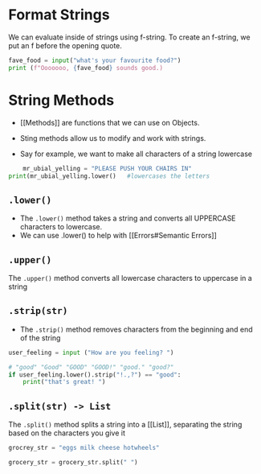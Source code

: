 # Format Strings
We can evaluate inside of strings using f-string.
To create an f-string, we put an f before the opening quote.

```python
fave_food = input("what's your favourite food?")
print (f"Ooooooo, {fave_food} sounds good.)
```

# String Methods

- [[Methods]] are functions that we can use on Objects.
- Sting methods allow us to modify and work with strings.

- Say for example, we want to make all characters of a string lowercase
```python
	mr_ubial_yelling = "PLEASE PUSH YOUR CHAIRS IN"
print(mr_ubial_yelling.lower()   #lowercases the letters
```

## `.lower()`

- The ``.lower()`` method takes a string and converts all UPPERCASE characters to lowercase.
- We can use .lower() to help with [[Errors#Semantic Errors]]

## `.upper()`
The `.upper()` method converts all lowercase characters to uppercase in a string

## `.strip(str)`
- The `.strip()` method removes characters from the beginning and end of the string

```python
user_feeling = input ("How are you feeling? ")

# "good" "Good" "GOOD" "GOOD!" "good." "good?"
if user_feeling.lower().strip("!.,?") == "good":
	print("that's great! ")
```

## `.split(str) -> List`
The `.split()` method splits a string into a [[List]], separating the string based on the characters you give it

```python
grocrey_str = "eggs milk cheese hotwheels"

grocery_str = grocery_str.split(" ")
```
